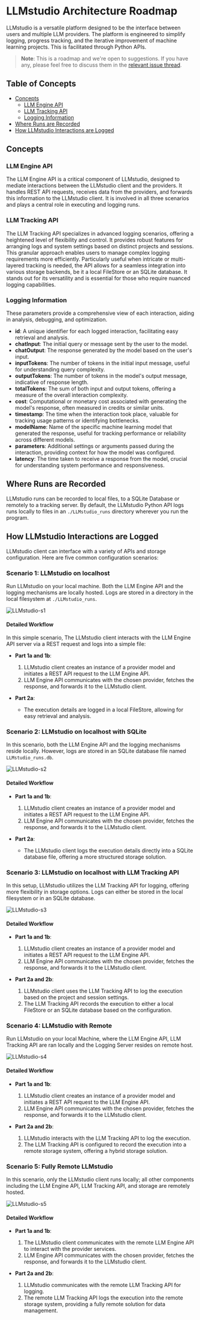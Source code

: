 # LLMstudio Architecture Roadmap

LLMstudio is a versatile platform designed to be the interface between users and multiple LLM providers. The platform is engineered to simplify logging, progress tracking, and the iterative improvement of machine learning projects. This is facilitated through Python APIs.

> **Note**: This is a roadmap and we're open to suggestions. If you have any, please feel free to discuss them in the [relevant issue thread](https://github.com/TensorOpsAI/LLMstudio/issues/14).

## Table of Concepts

- [Concepts](#concepts)
  - [LLM Engine API](#llm-engine-api)
  - [LLM Tracking API](#llm-tracking-api)
  - [Logging Information](#logging-information)
- [Where Runs are Recorded](#where-runs-are-recorded)
- [How LLMstudio Interactions are Logged](#how-LLMstudio-interactions-are-logged)

## Concepts

### LLM Engine API

The LLM Engine API is a critical component of LLMstudio, designed to mediate interactions between the LLMstudio client and the providers. It handles REST API requests, receives data from the providers, and forwards this information to the LLMstudio client. It is involved in all three scenarios and plays a central role in executing and logging runs.

### LLM Tracking API

The LLM Tracking API specializes in advanced logging scenarios, offering a heightened level of flexibility and control. It provides robust features for arranging logs and system settings based on distinct projects and sessions. This granular approach enables users to manage complex logging requirements more efficiently. Particularly useful when intricate or multi-layered tracking is needed, the API allows for a seamless integration into various storage backends, be it a local FileStore or an SQLite database. It stands out for its versatility and is essential for those who require nuanced logging capabilities.

### Logging Information

These parameters provide a comprehensive view of each interaction, aiding in analysis, debugging, and optimization.

- **id**: A unique identifier for each logged interaction, facilitating easy retrieval and analysis.
- **chatInput**: The initial query or message sent by the user to the model.
- **chatOutput**: The response generated by the model based on the user's input.
- **inputTokens**: The number of tokens in the initial input message, useful for understanding query complexity.
- **outputTokens**: The number of tokens in the model's output message, indicative of response length.
- **totalTokens**: The sum of both input and output tokens, offering a measure of the overall interaction complexity.
- **cost**: Computational or monetary cost associated with generating the model's response, often measured in credits or similar units.
- **timestamp**: The time when the interaction took place, valuable for tracking usage patterns or identifying bottlenecks.
- **modelName**: Name of the specific machine learning model that generated the response, useful for tracking performance or reliability across different models.
- **parameters**: Additional settings or arguments passed during the interaction, providing context for how the model was configured.
- **latency**: The time taken to receive a response from the model, crucial for understanding system performance and responsiveness.

## Where Runs are Recorded

LLMstudio runs can be recorded to local files, to a SQLite Database or remotely to a tracking server. By default, the LLMstudio Python API logs runs locally to files in an `./LLMstudio_runs` directory wherever you run the program.

## How LLMstudio Interactions are Logged

LLMstudio client can interface with a variety of APIs and storage configuration. Here are five common configuration scenarios:

### Scenario 1: LLMstudio on localhost

Run LLMstudio on your local machine. Both the LLM Engine API and the logging mechanisms are locally hosted. Logs are stored in a directory in the local filesystem at `./LLMstudio_runs`.

![LLMstudio-s1](LLMstudio-s1.png)

#### Detailed Workflow

In this simple scenario, The LLMstudio client interacts with the LLM Engine API server via a REST request and logs into a simple file:

- **Part 1a and 1b**:

  1. LLMstudio client creates an instance of a provider model and initiates a REST API request to the LLM Engine API.
  2. LLM Engine API communicates with the chosen provider, fetches the response, and forwards it to the LLMstudio client.

- **Part 2a**:
  - The execution details are logged in a local FileStore, allowing for easy retrieval and analysis.

### Scenario 2: LLMstudio on localhost with SQLite

In this scenario, both the LLM Engine API and the logging mechanisms reside locally. However, logs are stored in an SQLite database file named `LLMstudio_runs.db`.

![LLMstudio-s2](LLMstudio-s2.png)

#### Detailed Workflow

- **Part 1a and 1b**:

  1. LLMstudio client creates an instance of a provider model and initiates a REST API request to the LLM Engine API.
  2. LLM Engine API communicates with the chosen provider, fetches the response, and forwards it to the LLMstudio client.

- **Part 2a**:
  - The LLMstudio client logs the execution details directly into a SQLite database file, offering a more structured storage solution.

### Scenario 3: LLMstudio on localhost with LLM Tracking API

In this setup, LLMstudio utilizes the LLM Tracking API for logging, offering more flexibility in storage options. Logs can either be stored in the local filesystem or in an SQLite database.

![LLMstudio-s3](LLMstudio-s3.png)

#### Detailed Workflow

- **Part 1a and 1b**:

  1. LLMstudio client creates an instance of a provider model and initiates a REST API request to the LLM Engine API.
  2. LLM Engine API communicates with the chosen provider, fetches the response, and forwards it to the LLMstudio client.

- **Part 2a and 2b**:
  1. LLMstudio client uses the LLM Tracking API to log the execution based on the project and session settings.
  2. The LLM Tracking API records the execution to either a local FileStore or an SQLite database based on the configuration.

### Scenario 4: LLMstudio with Remote

Run LLMstudio on your local Machine, where the LLM Engine API, LLM Tracking API are ran locally and the Logging Server resides on remote host.

![LLMstudio-s4](LLMstudio-s4.png)

#### Detailed Workflow

- **Part 1a and 1b**:

  1. LLMstudio client creates an instance of a provider model and initiates a REST API request to the LLM Engine API.
  2. LLM Engine API communicates with the chosen provider, fetches the response, and forwards it to the LLMstudio client.

- **Part 2a and 2b**:
  1. LLMstudio interacts with the LLM Tracking API to log the execution.
  2. The LLM Tracking API is configured to record the execution into a remote storage system, offering a hybrid storage solution.

### Scenario 5: Fully Remote LLMstudio

In this scenario, only the LLMstudio client runs locally; all other components including the LLM Engine API, LLM Tracking API, and storage are remotely hosted.

![LLMstudio-s5](LLMstudio-s5.png)

#### Detailed Workflow

- **Part 1a and 1b**:

  1. The LLMstudio client communicates with the remote LLM Engine API to interact with the provider services.
  2. LLM Engine API communicates with the chosen provider, fetches the response, and forwards it to the LLMstudio client.

- **Part 2a and 2b**:
  1. LLMstudio communicates with the remote LLM Tracking API for logging.
  2. The remote LLM Tracking API logs the execution into the remote storage system, providing a fully remote solution for data management.
